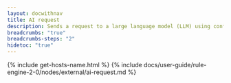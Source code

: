 ```yaml
---
layout: docwithnav
title: AI request
description: Sends a request to a large language model (LLM) using configured system and user prompts, which can be dynamically populated with data from the incoming message. Returns AI-generated content as a payload of the outgoing message.
breadcrumbs: "true"
breadcrumbs-steps: "2"
hidetoc: "true"
---
```


{% include get-hosts-name.html %}
{% include docs/user-guide/rule-engine-2-0/nodes/external/ai-request.md %}
